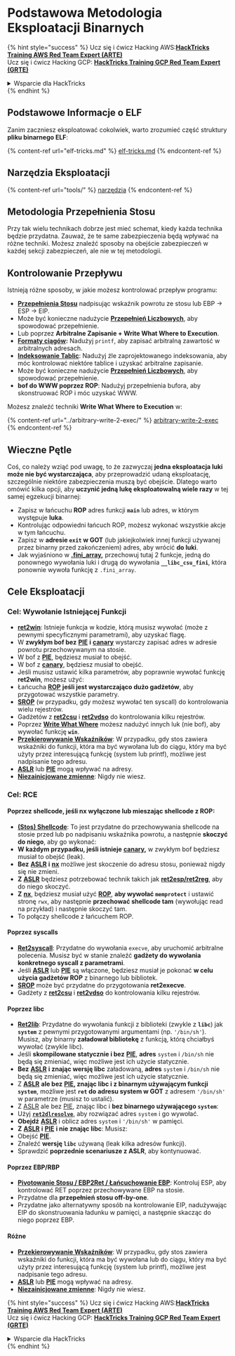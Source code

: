 # Podstawowa Metodologia Eksploatacji Binarnych

{% hint style="success" %}
Ucz się i ćwicz Hacking AWS:<img src="/.gitbook/assets/arte.png" alt="" data-size="line">[**HackTricks Training AWS Red Team Expert (ARTE)**](https://training.hacktricks.xyz/courses/arte)<img src="/.gitbook/assets/arte.png" alt="" data-size="line">\
Ucz się i ćwicz Hacking GCP: <img src="/.gitbook/assets/grte.png" alt="" data-size="line">[**HackTricks Training GCP Red Team Expert (GRTE)**<img src="/.gitbook/assets/grte.png" alt="" data-size="line">](https://training.hacktricks.xyz/courses/grte)

<details>

<summary>Wsparcie dla HackTricks</summary>

* Sprawdź [**plany subskrypcyjne**](https://github.com/sponsors/carlospolop)!
* **Dołącz do** 💬 [**grupy Discord**](https://discord.gg/hRep4RUj7f) lub [**grupy telegramowej**](https://t.me/peass) lub **śledź** nas na **Twitterze** 🐦 [**@hacktricks\_live**](https://twitter.com/hacktricks\_live)**.**
* **Podziel się sztuczkami hackingowymi, przesyłając PR-y do** [**HackTricks**](https://github.com/carlospolop/hacktricks) i [**HackTricks Cloud**](https://github.com/carlospolop/hacktricks-cloud) repozytoriów na GitHubie.

</details>
{% endhint %}

## Podstawowe Informacje o ELF

Zanim zaczniesz eksploatować cokolwiek, warto zrozumieć część struktury **pliku binarnego ELF**:

{% content-ref url="elf-tricks.md" %}
[elf-tricks.md](elf-tricks.md)
{% endcontent-ref %}

## Narzędzia Eksploatacji

{% content-ref url="tools/" %}
[narzędzia](tools/)
{% endcontent-ref %}

## Metodologia Przepełnienia Stosu

Przy tak wielu technikach dobrze jest mieć schemat, kiedy każda technika będzie przydatna. Zauważ, że te same zabezpieczenia będą wpływać na różne techniki. Możesz znaleźć sposoby na obejście zabezpieczeń w każdej sekcji zabezpieczeń, ale nie w tej metodologii.

## Kontrolowanie Przepływu

Istnieją różne sposoby, w jakie możesz kontrolować przepływ programu:

* [**Przepełnienia Stosu**](../stack-overflow/) nadpisując wskaźnik powrotu ze stosu lub EBP -> ESP -> EIP.
* Może być konieczne nadużycie [**Przepełnień Liczbowych**](../integer-overflow.md), aby spowodować przepełnienie.
* Lub poprzez **Arbitralne Zapisanie + Write What Where to Execution**.
* [**Formaty ciągów**](../format-strings/)**:** Nadużyj `printf`, aby zapisać arbitralną zawartość w arbitralnych adresach.
* [**Indeksowanie Tablic**](../array-indexing.md): Nadużyj źle zaprojektowanego indeksowania, aby móc kontrolować niektóre tablice i uzyskać arbitralne zapisanie.
* Może być konieczne nadużycie [**Przepełnień Liczbowych**](../integer-overflow.md), aby spowodować przepełnienie.
* **bof do WWW poprzez ROP**: Nadużyj przepełnienia bufora, aby skonstruować ROP i móc uzyskać WWW.

Możesz znaleźć techniki **Write What Where to Execution** w:

{% content-ref url="../arbitrary-write-2-exec/" %}
[arbitrary-write-2-exec](../arbitrary-write-2-exec/)
{% endcontent-ref %}

## Wieczne Pętle

Coś, co należy wziąć pod uwagę, to że zazwyczaj **jedna eksploatacja luki może nie być wystarczająca**, aby przeprowadzić udaną eksploatację, szczególnie niektóre zabezpieczenia muszą być obejście. Dlatego warto omówić kilka opcji, aby **uczynić jedną lukę eksploatowalną wiele razy** w tej samej egzekucji binarnej:

* Zapisz w łańcuchu **ROP** adres funkcji **`main`** lub adres, w którym występuje **luka**.
* Kontrolując odpowiedni łańcuch ROP, możesz wykonać wszystkie akcje w tym łańcuchu.
* Zapisz w **adresie `exit` w GOT** (lub jakiejkolwiek innej funkcji używanej przez binarny przed zakończeniem) adres, aby wrócić **do luki**.
* Jak wyjaśniono w [**.fini\_array**](../arbitrary-write-2-exec/www2exec-.dtors-and-.fini\_array.md#eternal-loop)**,** przechowuj tutaj 2 funkcje, jedną do ponownego wywołania luki i drugą do wywołania **`__libc_csu_fini`**, która ponownie wywoła funkcję z `.fini_array`.

## Cele Eksploatacji

### Cel: Wywołanie Istniejącej Funkcji

* [**ret2win**](./#ret2win): Istnieje funkcja w kodzie, którą musisz wywołać (może z pewnymi specyficznymi parametrami), aby uzyskać flagę.
* W **zwykłym bof bez** [**PIE**](../common-binary-protections-and-bypasses/pie/) **i** [**canary**](../common-binary-protections-and-bypasses/stack-canaries/) wystarczy zapisać adres w adresie powrotu przechowywanym na stosie.
* W bof z [**PIE**](../common-binary-protections-and-bypasses/pie/), będziesz musiał to obejść.
* W bof z [**canary**](../common-binary-protections-and-bypasses/stack-canaries/), będziesz musiał to obejść.
* Jeśli musisz ustawić kilka parametrów, aby poprawnie wywołać funkcję **ret2win**, możesz użyć:
* Łańcucha [**ROP**](./#rop-and-ret2...-techniques) **jeśli jest wystarczająco dużo gadżetów**, aby przygotować wszystkie parametry.
* [**SROP**](../rop-return-oriented-programing/srop-sigreturn-oriented-programming/) (w przypadku, gdy możesz wywołać ten syscall) do kontrolowania wielu rejestrów.
* Gadżetów z [**ret2csu**](../rop-return-oriented-programing/ret2csu.md) i [**ret2vdso**](../rop-return-oriented-programing/ret2vdso.md) do kontrolowania kilku rejestrów.
* Poprzez [**Write What Where**](../arbitrary-write-2-exec/) możesz nadużyć innych luk (nie bof), aby wywołać funkcję **`win`**.
* [**Przekierowywanie Wskaźników**](../stack-overflow/pointer-redirecting.md): W przypadku, gdy stos zawiera wskaźniki do funkcji, która ma być wywołana lub do ciągu, który ma być użyty przez interesującą funkcję (system lub printf), możliwe jest nadpisanie tego adresu.
* [**ASLR**](../common-binary-protections-and-bypasses/aslr/) lub [**PIE**](../common-binary-protections-and-bypasses/pie/) mogą wpływać na adresy.
* [**Niezainicjowane zmienne**](../stack-overflow/uninitialized-variables.md): Nigdy nie wiesz.

### Cel: RCE

#### Poprzez shellcode, jeśli nx wyłączone lub mieszając shellcode z ROP:

* [**(Stos) Shellcode**](./#stack-shellcode): To jest przydatne do przechowywania shellcode na stosie przed lub po nadpisaniu wskaźnika powrotu, a następnie **skoczyć do niego**, aby go wykonać:
* **W każdym przypadku, jeśli istnieje** [**canary**](../common-binary-protections-and-bypasses/stack-canaries/)**,** w zwykłym bof będziesz musiał to obejść (leak).
* **Bez** [**ASLR**](../common-binary-protections-and-bypasses/aslr/) **i** [**nx**](../common-binary-protections-and-bypasses/no-exec-nx.md) możliwe jest skoczenie do adresu stosu, ponieważ nigdy się nie zmieni.
* **Z** [**ASLR**](../common-binary-protections-and-bypasses/aslr/) będziesz potrzebować technik takich jak [**ret2esp/ret2reg**](../rop-return-oriented-programing/ret2esp-ret2reg.md), aby do niego skoczyć.
* **Z** [**nx**](../common-binary-protections-and-bypasses/no-exec-nx.md), będziesz musiał użyć [**ROP**](../rop-return-oriented-programing/), **aby wywołać `memprotect`** i ustawić stronę `rwx`, aby następnie **przechować shellcode tam** (wywołując read na przykład) i następnie skoczyć tam.
* To połączy shellcode z łańcuchem ROP.

#### Poprzez syscalls

* [**Ret2syscall**](../rop-return-oriented-programing/rop-syscall-execv/): Przydatne do wywołania `execve`, aby uruchomić arbitralne polecenia. Musisz być w stanie znaleźć **gadżety do wywołania konkretnego syscall z parametrami**.
* Jeśli [**ASLR**](../common-binary-protections-and-bypasses/aslr/) lub [**PIE**](../common-binary-protections-and-bypasses/pie/) są włączone, będziesz musiał je pokonać **w celu użycia gadżetów ROP** z binarnego lub bibliotek.
* [**SROP**](../rop-return-oriented-programing/srop-sigreturn-oriented-programming/) może być przydatne do przygotowania **ret2execve**.
* Gadżety z [**ret2csu**](../rop-return-oriented-programing/ret2csu.md) i [**ret2vdso**](../rop-return-oriented-programing/ret2vdso.md) do kontrolowania kilku rejestrów.

#### Poprzez libc

* [**Ret2lib**](../rop-return-oriented-programing/ret2lib/): Przydatne do wywołania funkcji z biblioteki (zwykle z **`libc`**) jak **`system`** z pewnymi przygotowanymi argumentami (np. `'/bin/sh'`). Musisz, aby binarny **załadował bibliotekę** z funkcją, którą chciałbyś wywołać (zwykle libc).
* Jeśli **skompilowane statycznie i bez** [**PIE**](../common-binary-protections-and-bypasses/pie/), **adres** `system` i `/bin/sh` nie będą się zmieniać, więc możliwe jest ich użycie statycznie.
* **Bez** [**ASLR**](../common-binary-protections-and-bypasses/aslr/) **i znając wersję libc** załadowaną, **adres** `system` i `/bin/sh` nie będą się zmieniać, więc możliwe jest ich użycie statycznie.
* Z [**ASLR**](../common-binary-protections-and-bypasses/aslr/) **ale bez** [**PIE**](../common-binary-protections-and-bypasses/pie/)**, znając libc i z binarnym używającym funkcji `system`**, możliwe jest **`ret` do adresu system w GOT** z adresem `'/bin/sh'` w parametrze (musisz to ustalić).
* Z [ASLR](../common-binary-protections-and-bypasses/aslr/) ale bez [PIE](../common-binary-protections-and-bypasses/pie/), znając libc i **bez binarnego używającego `system`**:
* Użyj [**`ret2dlresolve`**](../rop-return-oriented-programing/ret2dlresolve.md), aby rozwiązać adres `system` i go wywołać.
* **Obejdź** [**ASLR**](../common-binary-protections-and-bypasses/aslr/) i oblicz adres `system` i `'/bin/sh'` w pamięci.
* **Z** [**ASLR**](../common-binary-protections-and-bypasses/aslr/) **i** [**PIE**](../common-binary-protections-and-bypasses/pie/) **i nie znając libc**: Musisz:
* Obejść [**PIE**](../common-binary-protections-and-bypasses/pie/).
* Znaleźć **wersję `libc`** używaną (leak kilka adresów funkcji).
* Sprawdzić **poprzednie scenariusze z ASLR**, aby kontynuować.

#### Poprzez EBP/RBP

* [**Pivotowanie Stosu / EBP2Ret / Łańcuchowanie EBP**](../stack-overflow/stack-pivoting-ebp2ret-ebp-chaining.md): Kontroluj ESP, aby kontrolować RET poprzez przechowywane EBP na stosie.
* Przydatne dla **przepełnień stosu off-by-one**.
* Przydatne jako alternatywny sposób na kontrolowanie EIP, nadużywając EIP do skonstruowania ładunku w pamięci, a następnie skacząc do niego poprzez EBP.

#### Różne

* [**Przekierowywanie Wskaźników**](../stack-overflow/pointer-redirecting.md): W przypadku, gdy stos zawiera wskaźniki do funkcji, która ma być wywołana lub do ciągu, który ma być użyty przez interesującą funkcję (system lub printf), możliwe jest nadpisanie tego adresu.
* [**ASLR**](../common-binary-protections-and-bypasses/aslr/) lub [**PIE**](../common-binary-protections-and-bypasses/pie/) mogą wpływać na adresy.
* [**Niezainicjowane zmienne**](../stack-overflow/uninitialized-variables.md): Nigdy nie wiesz.

{% hint style="success" %}
Ucz się i ćwicz Hacking AWS:<img src="/.gitbook/assets/arte.png" alt="" data-size="line">[**HackTricks Training AWS Red Team Expert (ARTE)**](https://training.hacktricks.xyz/courses/arte)<img src="/.gitbook/assets/arte.png" alt="" data-size="line">\
Ucz się i ćwicz Hacking GCP: <img src="/.gitbook/assets/grte.png" alt="" data-size="line">[**HackTricks Training GCP Red Team Expert (GRTE)**<img src="/.gitbook/assets/grte.png" alt="" data-size="line">](https://training.hacktricks.xyz/courses/grte)

<details>

<summary>Wsparcie dla HackTricks</summary>

* Sprawdź [**plany subskrypcyjne**](https://github.com/sponsors/carlospolop)!
* **Dołącz do** 💬 [**grupy Discord**](https://discord.gg/hRep4RUj7f) lub [**grupy telegramowej**](https://t.me/peass) lub **śledź** nas na **Twitterze** 🐦 [**@hacktricks\_live**](https://twitter.com/hacktricks\_live)**.**
* **Podziel się sztuczkami hackingowymi, przesyłając PR-y do** [**HackTricks**](https://github.com/carlospolop/hacktricks) i [**HackTricks Cloud**](https://github.com/carlospolop/hacktricks-cloud) repozytoriów na GitHubie.

</details>
{% endhint %}
